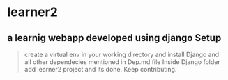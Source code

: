 # learner2
a learnig webapp developed using django
Setup
------
> create a virtual env in your working directory and 
  install Django and all other dependecies mentioned in Dep.md file
> Inside Django folder add learner2 project and its done. Keep contributing.
